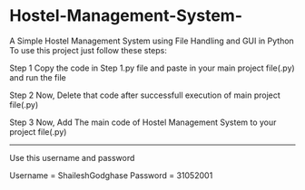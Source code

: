 # Hostel-Management-System-
A Simple Hostel Management System using File Handling and GUI in Python
To use this project just follow these steps:

Step 1
Copy the code in Step 1.py file and paste in your main project file(.py) and run the file

Step 2
Now, Delete that code after successfull execution of main project file(.py)

Step 3
Now, Add The main code of Hostel Management System to your project file(.py)

----------------------------------------------------

Use this username and password

Username = ShaileshGodghase
Password = 31052001
